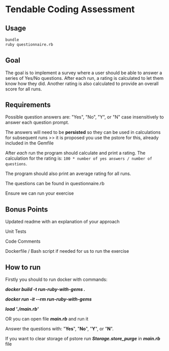 # Tendable Coding Assessment

## Usage

```sh
bundle
ruby questionnaire.rb
```

## Goal

The goal is to implement a survey where a user should be able to answer a series of Yes/No questions. After each run, a rating is calculated to let them know how they did. Another rating is also calculated to provide an overall score for all runs.

## Requirements

Possible question answers are: "Yes", "No", "Y", or "N" case insensitively to answer each question prompt.

The answers will need to be **persisted** so they can be used in calculations for subsequent runs >> it is proposed you use the pstore for this, already included in the Gemfile

After _each_ run the program should calculate and print a rating. The calculation for the rating is: `100 * number of yes answers / number of questions`.

The program should also print an average rating for all runs.

The questions can be found in questionnaire.rb

Ensure we can run your exercise

## Bonus Points

Updated readme with an explanation of your approach

Unit Tests

Code Comments

Dockerfile / Bash script if needed for us to run the exercise

## How to run

Firstly you should to run docker with commands:

**_docker build -t run-ruby-with-gems ._** 

**_docker run -it --rm run-ruby-with-gems_**

**_load './main.rb'_**

OR you can open file _**main.rb**_ and run it

Answer the questions with: "**Yes**", "**No**", "**Y**", or "**N**".

If you want to clear storage of pstore run _**Storage.store_purge**_ in _**main.rb**_ file